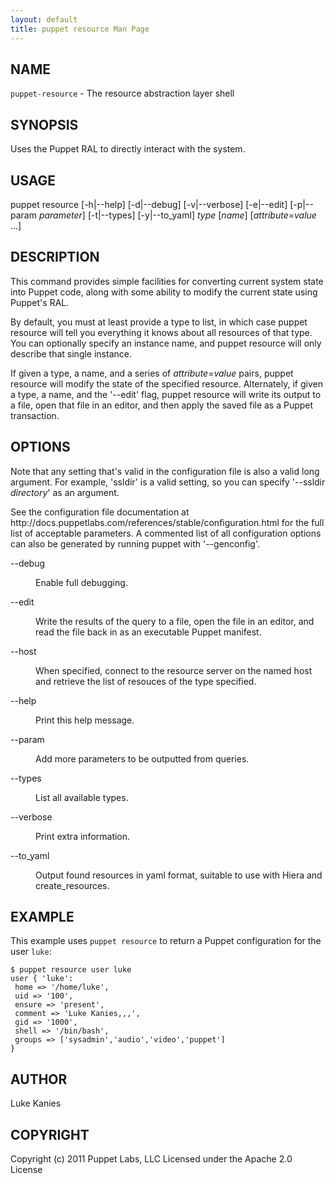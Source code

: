```yaml
---
layout: default
title: puppet resource Man Page
---
```


<div class='mp'>
<h2 id="NAME">NAME</h2>
<p class="man-name">
  <code>puppet-resource</code> - <span class="man-whatis">The resource abstraction layer shell</span>
</p>

<h2 id="SYNOPSIS">SYNOPSIS</h2>

<p>Uses the Puppet RAL to directly interact with the system.</p>

<h2 id="USAGE">USAGE</h2>

<p>puppet resource [-h|--help] [-d|--debug] [-v|--verbose] [-e|--edit]
  [-p|--param <var>parameter</var>] [-t|--types] [-y|--to_yaml] <var>type</var>
  [<var>name</var>] [<var>attribute</var>=<var>value</var> ...]</p>

<h2 id="DESCRIPTION">DESCRIPTION</h2>

<p>This command provides simple facilities for converting current system
state into Puppet code, along with some ability to modify the current
state using Puppet's RAL.</p>

<p>By default, you must at least provide a type to list, in which case
puppet resource will tell you everything it knows about all resources of
that type. You can optionally specify an instance name, and puppet
resource will only describe that single instance.</p>

<p>If given a type, a name, and a series of <var>attribute</var>=<var>value</var> pairs,
puppet resource will modify the state of the specified resource.
Alternately, if given a type, a name, and the '--edit' flag, puppet
resource will write its output to a file, open that file in an editor,
and then apply the saved file as a Puppet transaction.</p>

<h2 id="OPTIONS">OPTIONS</h2>

<p>Note that any setting that's valid in the configuration
file is also a valid long argument. For example, 'ssldir' is a valid
setting, so you can specify '--ssldir <var>directory</var>' as an
argument.</p>

<p>See the configuration file documentation at
http://docs.puppetlabs.com/references/stable/configuration.html for the
full list of acceptable parameters. A commented list of all
configuration options can also be generated by running puppet with
'--genconfig'.</p>

<dl>
<dt class="flush">--debug</dt><dd><p>Enable full debugging.</p></dd>
<dt class="flush">--edit</dt><dd><p>Write the results of the query to a file, open the file in an editor,
and read the file back in as an executable Puppet manifest.</p></dd>
<dt class="flush">--host</dt><dd><p>When specified, connect to the resource server on the named host
and retrieve the list of resouces of the type specified.</p></dd>
<dt class="flush">--help</dt><dd><p>Print this help message.</p></dd>
<dt class="flush">--param</dt><dd><p>Add more parameters to be outputted from queries.</p></dd>
<dt class="flush">--types</dt><dd><p>List all available types.</p></dd>
<dt>--verbose</dt><dd><p>Print extra information.</p></dd>
<dt>--to_yaml</dt><dd><p>Output found resources in yaml format, suitable to use with Hiera and create_resources.</p></dd>
</dl>


<h2 id="EXAMPLE">EXAMPLE</h2>

<p>This example uses <code>puppet resource</code> to return a Puppet configuration for
the user <code>luke</code>:</p>

<pre><code>$ puppet resource user luke
user { 'luke':
 home =&gt; '/home/luke',
 uid =&gt; '100',
 ensure =&gt; 'present',
 comment =&gt; 'Luke Kanies,,,',
 gid =&gt; '1000',
 shell =&gt; '/bin/bash',
 groups =&gt; ['sysadmin','audio','video','puppet']
}
</code></pre>

<h2 id="AUTHOR">AUTHOR</h2>

<p>Luke Kanies</p>

<h2 id="COPYRIGHT">COPYRIGHT</h2>

<p>Copyright (c) 2011 Puppet Labs, LLC Licensed under the Apache 2.0 License</p>

</div>
